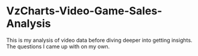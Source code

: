 # VzCharts-Video-Game-Sales-Analysis

This is my analysis of video data before diving deeper into getting insights. The questions I came up with on my own.
